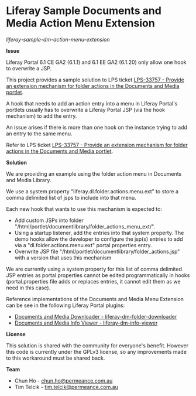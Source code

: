 # Liferay Sample Documents and Media Action Menu Extension

*liferay-sample-dm-action-menu-extension*


**Issue**

Liferay Portal 6.1 CE GA2 (6.1.1) and 6.1 EE GA2 (6.1.20) only allow one hook to overwrite a JSP.

This project provides a sample solution to LPS ticket [LPS-33757 - Provide an extension mechanism for folder actions in the Documents and Media portlet](http://issues.liferay.com/browse/LPS-33757).  

A hook that needs to add an action entry into a menu in Liferay Portal's portlets usually has to overwrite a Liferay Portal JSP (via the hook mechanism) to add the entry.

An issue arises if there is more than one hook on the instance trying to add an entry to the same menu. 

Refer to LPS ticket [LPS-33757 - Provide an extension mechanism for folder actions in the Documents and Media portlet](http://issues.liferay.com/browse/LPS-33757).


**Solution**

We are providing an example using the folder action menu in Documents and Media Library.

We use a system property "liferay.dl.folder.actions.menu.ext" to store a comma delimited list of jsps to include into that menu.

Each new hook that wants to use this mechanism is expected to:
 * Add custom JSPs into folder "/html/portlet/documentlibrary/folder_actions_menu_ext/". 
 * Using a startup listener, add the entries into that system property. The demo hooks allow the developer to configure the jsp(s) entries to add via a "dl.folder.actions.menu.ext" portal properties entry.
 * Overwrite JSP file "/html/portlet/documentlibrary/folder_actions.jsp" with a version that uses this mechanism

We are currently using a system property for this list of comma delimited JSP entries as portal properties cannot be edited programmatically in hooks (portal.properties file adds or replaces entries, it cannot edit them as we need in this case). 

Reference implementations of the Documents and Media Menu Extension can be see in the following Liferay Portal plugins:

* [Documents and Media Downloader - liferay-dm-folder-downloader](https://github.com/permeance/liferay-dm-folder-downloader)
* [Documents and Media Info Viewer - liferay-dm-info-viewer](https://github.com/permeance/liferay-dm-info-viewer)


**License**

This solution is shared with the community for everyone's benefit. However this code is currently under the GPLv3 license, so any improvements made to this workaround must be shared back. 


**Team**

* Chun Ho - chun.ho@permeance.com.au
* Tim Telcik - tim.telcik@permeance.com.au

